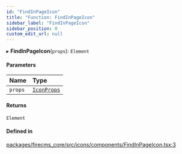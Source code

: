 ```yaml
---
id: "FindInPageIcon"
title: "Function: FindInPageIcon"
sidebar_label: "FindInPageIcon"
sidebar_position: 0
custom_edit_url: null
---
```


▸ **FindInPageIcon**(`props`): `Element`

#### Parameters

| Name | Type |
| :------ | :------ |
| `props` | [`IconProps`](../types/IconProps.md) |

#### Returns

`Element`

#### Defined in

[packages/firecms_core/src/icons/components/FindInPageIcon.tsx:3](https://github.com/FireCMSco/firecms/blob/d45f3739/packages/firecms_core/src/icons/components/FindInPageIcon.tsx#L3)
